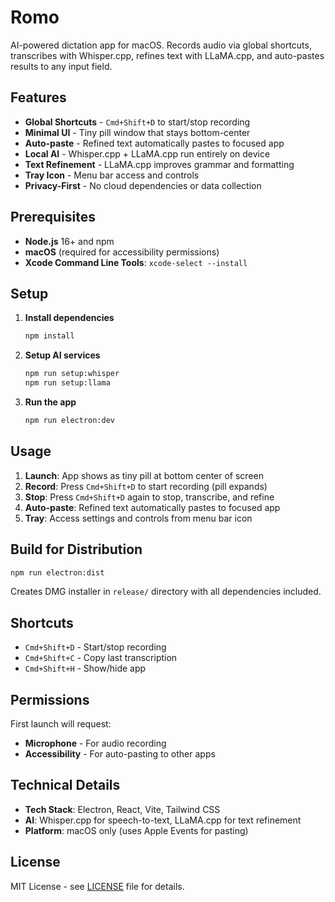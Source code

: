 # Romo

AI-powered dictation app for macOS. Records audio via global shortcuts, transcribes with Whisper.cpp, refines text with LLaMA.cpp, and auto-pastes results to any input field.

## Features

- **Global Shortcuts** - `Cmd+Shift+D` to start/stop recording
- **Minimal UI** - Tiny pill window that stays bottom-center
- **Auto-paste** - Refined text automatically pastes to focused app
- **Local AI** - Whisper.cpp + LLaMA.cpp run entirely on device
- **Text Refinement** - LLaMA.cpp improves grammar and formatting
- **Tray Icon** - Menu bar access and controls
- **Privacy-First** - No cloud dependencies or data collection

## Prerequisites

- **Node.js** 16+ and npm
- **macOS** (required for accessibility permissions)
- **Xcode Command Line Tools**: `xcode-select --install`

## Setup

1. **Install dependencies**
   ```bash
   npm install
   ```

2. **Setup AI services**
   ```bash
   npm run setup:whisper
   npm run setup:llama
   ```

3. **Run the app**
   ```bash
   npm run electron:dev
   ```

## Usage

1. **Launch**: App shows as tiny pill at bottom center of screen
2. **Record**: Press `Cmd+Shift+D` to start recording (pill expands)
3. **Stop**: Press `Cmd+Shift+D` again to stop, transcribe, and refine
4. **Auto-paste**: Refined text automatically pastes to focused app
5. **Tray**: Access settings and controls from menu bar icon

## Build for Distribution

```bash
npm run electron:dist
```

Creates DMG installer in `release/` directory with all dependencies included.

## Shortcuts

- `Cmd+Shift+D` - Start/stop recording
- `Cmd+Shift+C` - Copy last transcription
- `Cmd+Shift+H` - Show/hide app

## Permissions

First launch will request:
- **Microphone** - For audio recording
- **Accessibility** - For auto-pasting to other apps

## Technical Details

- **Tech Stack**: Electron, React, Vite, Tailwind CSS
- **AI**: Whisper.cpp for speech-to-text, LLaMA.cpp for text refinement
- **Platform**: macOS only (uses Apple Events for pasting)

## License

MIT License - see [LICENSE](LICENSE) file for details.